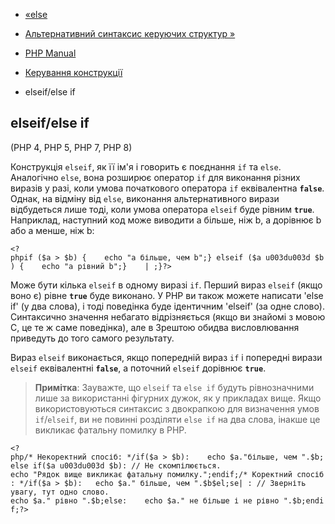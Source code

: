 - [«else](control-structures.else.md)
- [Альтернативний синтаксис керуючих структур
»](control-structures.alternative-syntax.md)

- [PHP Manual](index.md)
- [Керування конструкції](language.control-structures.md)
- elseif/else if

## elseif/else if

(PHP 4, PHP 5, PHP 7, PHP 8)

Конструкція `elseif`, як її ім'я і говорить є поєднання `if` та `else`.
Аналогічно `else`, вона розширює оператор `if` для виконання різних
виразів у разі, коли умова початкового оператора `if` еквівалентна
**`false`**. Однак, на відміну від `else`, виконання альтернативного
вирази відбудеться лише тоді, коли умова оператора `elseif`
буде рівним **`true`**. Наприклад, наступний код може
виводити a більше, ніж b, a дорівнює b або a менше, ніж b:

`<?phpif ($a > $b) {    echo "a більше, чем b";} elseif ($a u003du003d $b) {    echo "a рівний b";}    | ;}?> `

Може бути кілька `elseif` в одному виразі `if`. Перший вираз
`elseif` (якщо воно є) рівне **`true`** буде виконано. У PHP ви
також можете написати 'else if' (у два слова), і тоді поведінка буде
ідентичним 'elseif' (за одне слово). Синтаксично значення небагато
відрізняється (якщо ви знайомі з мовою С, це те ж саме поведінка), але в
Зрештою обидва висловлювання приведуть до того самого результату.

Вираз `elseif` виконається, якщо попередній вираз `if` і
попередні вирази `elseif` еквівалентні **`false`**, а поточний
`elseif` дорівнює **`true`**.

> **Примітка**: Зауважте, що `elseif` та `else if` будуть рівнозначними
> лише за використанні фігурних дужок, як у прикладах вище. Якщо
> використовуються синтаксис з двокрапкою для визначення умов
> `if`/`elseif`, ви не повинні розділяти `else if` на два слова, інакше
> це викликає фатальну помилку в PHP.

` <?php/* Некоректний спосіб: */if($a > $b):    echo $a."більше, чем ".$b;else if($a u003du003d $b): // Не скомпілюється. echo "Рядок вище викликає фатальну помилку.";endif;/* Коректний спосіб: */if($a > $b):   echo $a." більше, чем ".$b$el;se| : // Зверніть увагу, тут одно слово. echo $a." рівно ".$b;else:    echo $a." не більше і не рівно ".$b;endif;?> `
